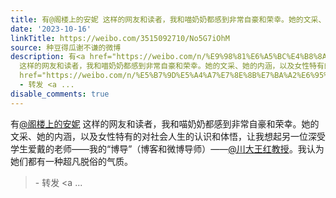 ```yaml
---
title: 有@阁楼上的安妮 这样的网友和读者，我和喵奶奶都感到非常自豪和荣幸。她的文采、她的内涵，以及女性特有的对社会人生的认识和体悟，让我想起另一位深受学生爱戴...
date: '2023-10-16'
linkTitle: https://weibo.com/3515092710/No5G7iOhM
source: 种豆得瓜谢不谦的微博
description: 有<a href="https://weibo.com/n/%E9%98%81%E6%A5%BC%E4%B8%8A%E7%9A%84%E5%AE%89%E5%A6%AE">@阁楼上的安妮</a>
  这样的网友和读者，我和喵奶奶都感到非常自豪和荣幸。她的文采、她的内涵，以及女性特有的对社会人生的认识和体悟，让我想起另一位深受学生爱戴的老师——我的“博导”（博客和微博导师）——<a
  href="https://weibo.com/n/%E5%B7%9D%E5%A4%A7%E7%8E%8B%E7%BA%A2%E6%95%99%E6%8E%88">@川大王红教授</a>。我认为她们都有一种超凡脱俗的气质。<br><blockquote>
  - 转发 <a ...
disable_comments: true
---
```

有<a href="https://weibo.com/n/%E9%98%81%E6%A5%BC%E4%B8%8A%E7%9A%84%E5%AE%89%E5%A6%AE">@阁楼上的安妮</a> 这样的网友和读者，我和喵奶奶都感到非常自豪和荣幸。她的文采、她的内涵，以及女性特有的对社会人生的认识和体悟，让我想起另一位深受学生爱戴的老师——我的“博导”（博客和微博导师）——<a href="https://weibo.com/n/%E5%B7%9D%E5%A4%A7%E7%8E%8B%E7%BA%A2%E6%95%99%E6%8E%88">@川大王红教授</a>。我认为她们都有一种超凡脱俗的气质。<br><blockquote> - 转发 <a ...